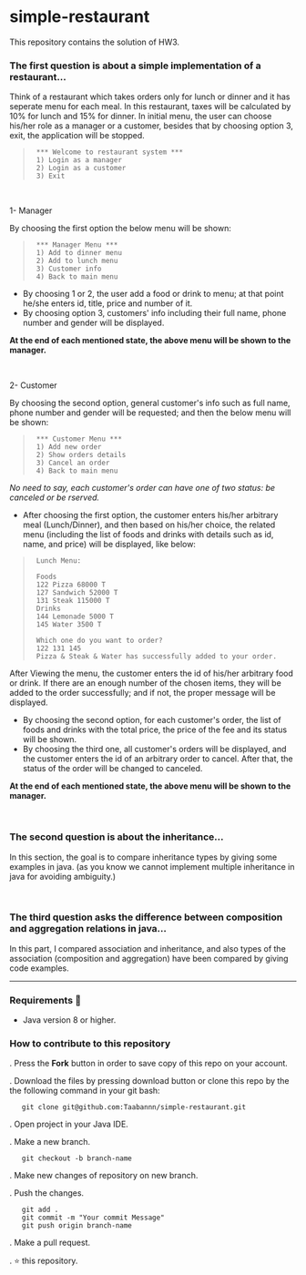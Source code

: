 # simple-restaurant
This repository contains the solution of HW3.

### The first question is about a simple implementation of a restaurant...  
Think of a restaurant which takes orders only for lunch or dinner and it has seperate menu for each meal. In this restaurant, taxes will be calculated by 10% for lunch and 15% for dinner. In initial menu, the user can choose his/her role as a manager or a customer, besides that by choosing option 3, exit, the application will be stopped.


>      *** Welcome to restaurant system ***
>      1) Login as a manager
>      2) Login as a customer
>      3) Exit

<br/>

1- Manager

By choosing the first option the below menu will be shown:
>      *** Manager Menu ***
>      1) Add to dinner menu
>      2) Add to lunch menu
>      3) Customer info
>      4) Back to main menu

- By choosing 1 or 2, the user add a food or drink to menu; at that point he/she enters id, title, price and number of it.
- By choosing option 3, customers' info including their full name, phone number and gender will be displayed.

**At the end of each mentioned state, the above menu will be shown to the manager.**

<br/>

2- Customer

By choosing the second option, general customer's info such as full name, phone number and gender will be requested; and then the below menu will be shown:
>      *** Customer Menu ***
>      1) Add new order
>      2) Show orders details
>      3) Cancel an order
>      4) Back to main menu
*No need to say, each customer's order can have one of two status: be canceled or be rserved.*

- After choosing the first option, the customer enters his/her arbitrary meal (Lunch/Dinner), and then based on his/her choice, the related menu (including the list of foods and drinks with details such as id, name, and price) will be displayed, like below:
>      Lunch Menu:
>      
>      Foods
>      122 Pizza 68000 T
>      127 Sandwich 52000 T
>      131 Steak 115000 T
>      Drinks
>      144 Lemonade 5000 T
>      145 Water 3500 T
>      
>      Which one do you want to order?
>      122 131 145
>      Pizza & Steak & Water has successfully added to your order.

After Viewing the menu, the customer enters the id of his/her arbitrary food or drink. If there are an enough number of the chosen items, they will be added to the order successfully; and if not, the proper message will be displayed.
- By choosing the second option, for each customer's order, the list of foods and drinks with the total price, the price of the fee and its status will be shown.
- By choosing the third one, all customer's orders will be displayed, and the customer enters the id of an arbitrary order to cancel. After that, the status of the order will be changed to canceled.

**At the end of each mentioned state, the above menu will be shown to the manager.**

<br/>

### The second question is about the inheritance...
In this section, the goal is to compare inheritance types by giving some examples in java. (as you know we cannot implement multiple inheritance in java for avoiding ambiguity.)

<br/>

### The third question asks the difference between composition and aggregation relations in java...
In this part, I compared association and inheritance, and also types of the association (composition and aggregation) have been compared by giving code examples.

-----------------------------------------------------------------------------------------------------------------------------------------------------------------------
### Requirements 🔧
* Java version 8 or higher.

### How to contribute to this repository 
. Press the **Fork** button in order to save copy of this repo on your account.

. Download the files by pressing download button or clone this repo by the the following command in your git bash:

       git clone git@github.com:Taabannn/simple-restaurant.git
       
. Open project in your Java IDE.

. Make a new branch.
 
       git checkout -b branch-name
. Make new changes of repository on new branch.

. Push the changes.

       git add .
       git commit -m "Your commit Message"
       git push origin branch-name
. Make a pull request.

. ⭐ this repository.
